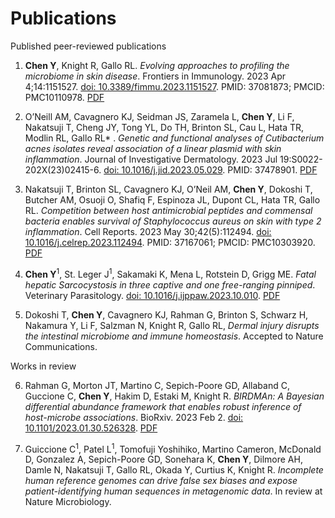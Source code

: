 # Publications

Published peer-reviewed publications


1. **Chen Y**, Knight R, Gallo RL. _Evolving approaches to profiling the microbiome in skin disease_. Frontiers in Immunology. 2023 Apr 4;14:1151527. [doi: 10.3389/fimmu.2023.1151527](https://pubmed.ncbi.nlm.nih.gov/37081873/). PMID: 37081873; PMCID: PMC10110978. [PDF](PDFs/Chen_2023_FrontImmuno_Review.pdf)

2. O’Neill AM, Cavagnero KJ, Seidman JS, Zaramela L, **Chen Y**, Li F, Nakatsuji T,  Cheng JY, Tong YL, Do TH, Brinton SL, Cau L, Hata TR, Modlin RL, Gallo RL* . _Genetic and functional analyses of Cutibacterium acnes isolates reveal association of a linear plasmid with skin inflammation_. Journal of Investigative Dermatology. 2023 Jul 19:S0022-202X(23)02415-6. [doi: 10.1016/j.jid.2023.05.029](https://pubmed.ncbi.nlm.nih.gov/37478901/). PMID: 37478901. [PDF](PDFs/ONeil_2023_JID.pdf)

3. Nakatsuji T, Brinton SL, Cavagnero KJ, O’Neil AM, **Chen Y**, Dokoshi T, Butcher AM, Osuoji O, Shafiq F, Espinoza JL, Dupont CL, Hata TR, Gallo RL. _Competition between host antimicrobial peptides and commensal bacteria enables survival of Staphylococcus aureus on skin with type 2 inflammation_. Cell Reports. 2023 May 30;42(5):112494. [doi: 10.1016/j.celrep.2023.112494](https://pubmed.ncbi.nlm.nih.gov/37167061/). PMID: 37167061; PMCID: PMC10303920. [PDF](PDFs/Nakatsiji_2023_CellRep.pdf)

4. **Chen Y**<sup>1</sup>, St. Leger J<sup>1</sup>, Sakamaki K, Mena L, Rotstein D, Grigg ME. _Fatal hepatic Sarcocystosis in three captive and one free-ranging pinniped_. Veterinary Parasitology. [doi: 10.1016/j.ijppaw.2023.10.010](https://www.sciencedirect.com/science/article/pii/S2213224423000871?via%3Dihub). [PDF](PDFs/Chen_2023_IJP.pdf)

5. Dokoshi T, **Chen Y**, Cavagnero KJ, Rahman G, Brinton S, Schwarz H, Nakamura Y, Li F, Salzman N, Knight R, Gallo RL, _Dermal injury disrupts the intestinal microbiome and immune homeostasis_.
Accepted to Nature Communications.

Works in review 

6. Rahman G, Morton JT, Martino C, Sepich-Poore GD, Allaband C, Guccione C, **Chen Y**, Hakim D, Estaki M, Knight R. _BIRDMAn: A Bayesian differential abundance framework that enables robust inference of host-microbe associations_. BioRxiv. 2023 Feb 2. [doi: 10.1101/2023.01.30.526328](https://www.biorxiv.org/content/10.1101/2023.01.30.526328v1). [PDF](PDFs/Rahman_2023_BioRxiv.pdf)

7. Guiccione C<sup>1</sup>, Patel L<sup>1</sup>, Tomofuji Yoshihiko, Martino Cameron, McDonald D, Gonzalez A, Sepich-Poore GD, Sonehara K, **Chen Y**, Dilmore AH, Damle N, Nakatsuji T, Gallo RL, Okada Y, Curtius K, Knight R. _Incomplete human reference genomes can drive false sex biases and expose patient-identifying human sequences in metagenomic data_. In review at Nature Microbiology.
